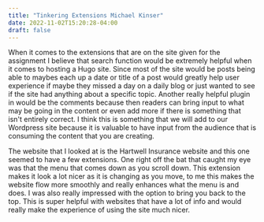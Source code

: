 ```yaml
---
title: "Tinkering Extensions Michael Kinser"
date: 2022-11-02T15:20:28-04:00
draft: false
---
```


When it comes to the extensions that are on the site given for the assignment I believe that search function would be extremely helpful when it comes to hosting a Hugo site. Since most of the site would be posts being able to maybes each up a date or title of a post would greatly help user experience if maybe they missed a day on a daily blog or just wanted to see if the site had anything about a specific topic. Another really helpful plugin in would be the comments because then readers can bring input to what may be going in the content or even add more if there is something that isn't entirely correct. I think this is something that we will add to our Wordpress site because it is valuable to have input from the audience that is consuming the content that you are creating. 

The website that I looked at is the Hartwell Insurance website and this one seemed to have a few extensions. One right off the bat that caught my eye was that the menu that comes down as you scroll down. This extension makes it look a lot nicer as it is changing as you move, to me this makes the website flow more smoothly and really enhances what the menu is and does. I was also really impressed with the option to bring you back to the top. This is super helpful with websites that have a lot of info and would really make the experience of using the site much nicer. 